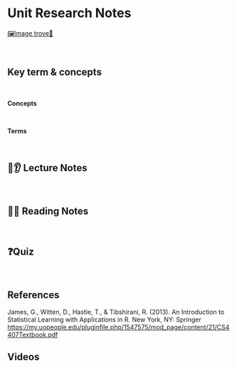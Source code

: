 # Unit Research Notes 

[🖼️Image trove🌳](https://github.com/deep-woods/UNI-2022-4407-12-Machine-Learning/tree/main/images)

<br>

## Key term & concepts

<br>

**Concepts**  


<br>

**Terms**   


<br>

## 📓👂 Lecture Notes 


<br>


## 📓👀 Reading Notes 



<br>


## ❓Quiz



<br>

## References   
James, G., Witten, D., Hastie, T., & Tibshirani, R. (2013). An Introduction to Statistical Learning with Applications in R. New York, NY: Springer https://my.uopeople.edu/pluginfile.php/1547575/mod_page/content/21/CS4407Textbook.pdf

## Videos  
 